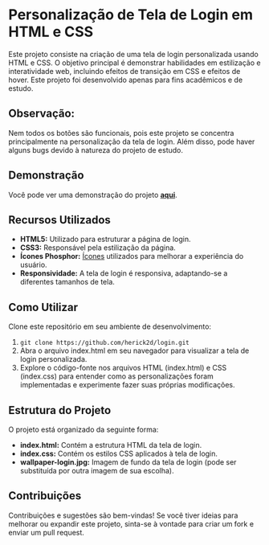 # Personalização de Tela de Login em HTML e CSS
Este projeto consiste na criação de uma tela de login personalizada usando HTML e CSS. O objetivo principal é demonstrar habilidades em estilização e interatividade web, incluindo efeitos de transição em CSS e efeitos de hover. Este projeto foi desenvolvido apenas para fins acadêmicos e de estudo.

## Observação: 
Nem todos os botões são funcionais, pois este projeto se concentra principalmente na personalização da tela de login. Além disso, pode haver alguns bugs devido à natureza do projeto de estudo.

## Demonstração
Você pode ver uma demonstração do projeto **[aqui](https://herick2d.github.io/login/)**.

## Recursos Utilizados
- **HTML5:** Utilizado para estruturar a página de login.
- **CSS3:** Responsável pela estilização da página.
- **Ícones Phosphor:** [Ícones](https://phosphoricons.com/) utilizados para melhorar a experiência do usuário.
- **Responsividade:** A tela de login é responsiva, adaptando-se a diferentes tamanhos de tela.

## Como Utilizar
Clone este repositório em seu ambiente de desenvolvimento:
1. ```git clone https://github.com/herick2d/login.git```
2. Abra o arquivo index.html em seu navegador para visualizar a tela de login personalizada.
3. Explore o código-fonte nos arquivos HTML (index.html) e CSS (index.css) para entender como as personalizações foram implementadas e experimente fazer suas próprias modificações.

## Estrutura do Projeto
O projeto está organizado da seguinte forma:

- **index.html:** Contém a estrutura HTML da tela de login.
- **index.css:** Contém os estilos CSS aplicados à tela de login.
- **wallpaper-login.jpg:** Imagem de fundo da tela de login (pode ser substituída por outra imagem de sua escolha).

## Contribuições
Contribuições e sugestões são bem-vindas! Se você tiver ideias para melhorar ou expandir este projeto, sinta-se à vontade para criar um fork e enviar um pull request.
